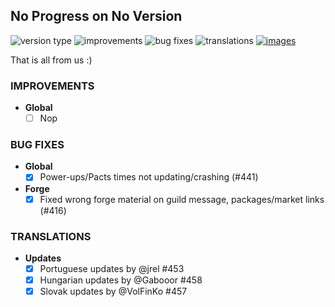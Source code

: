 ## No Progress on No Version

![version type](https://img.shields.io/badge/version-beta-yellow.svg?style=flat-square)
![improvements](https://img.shields.io/badge/improvements-0-green.svg?style=flat-square)
![bug fixes](https://img.shields.io/badge/bug%20fixes-2-red.svg?style=flat-square)
![translations](https://img.shields.io/badge/translations-3-blue.svg?style=flat-square)
[![images](https://img.shields.io/badge/🖼️-Preview-blueviolet.svg?style=flat-square)](/documentation/PROGRESS_W_IMG.md)

That is all from us :)

### IMPROVEMENTS

- **Global**
  - [ ] Nop

### BUG FIXES

- **Global**
  - [x] Power-ups/Pacts times not updating/crashing (#441)

- **Forge**
  - [x] Fixed wrong forge material on guild message, packages/market links (#416)

### TRANSLATIONS

- **Updates**
  - [x] Portuguese updates by @jrel #453 
  - [x] Hungarian updates by @Gabooor #458 
  - [x] Slovak updates by @VolFinKo #457 
